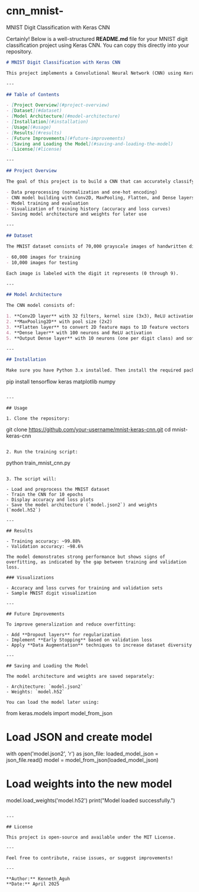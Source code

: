 # cnn_mnist-
MNIST Digit Classification with Keras CNN

Certainly! Below is a well-structured **README.md** file for your MNIST digit classification project using Keras CNN. You can copy this directly into your repository.

```markdown
# MNIST Digit Classification with Keras CNN

This project implements a Convolutional Neural Network (CNN) using Keras and TensorFlow to classify handwritten digits from the popular MNIST dataset. The model achieves high accuracy by leveraging convolutional layers for feature extraction and fully connected layers for classification.

---

## Table of Contents

- [Project Overview](#project-overview)  
- [Dataset](#dataset)  
- [Model Architecture](#model-architecture)  
- [Installation](#installation)  
- [Usage](#usage)  
- [Results](#results)  
- [Future Improvements](#future-improvements)  
- [Saving and Loading the Model](#saving-and-loading-the-model)  
- [License](#license)  

---

## Project Overview

The goal of this project is to build a CNN that can accurately classify handwritten digits (0-9) from the MNIST dataset. The project covers:

- Data preprocessing (normalization and one-hot encoding)  
- CNN model building with Conv2D, MaxPooling, Flatten, and Dense layers  
- Model training and evaluation  
- Visualization of training history (accuracy and loss curves)  
- Saving model architecture and weights for later use  

---

## Dataset

The MNIST dataset consists of 70,000 grayscale images of handwritten digits, each sized 28x28 pixels:

- 60,000 images for training  
- 10,000 images for testing  

Each image is labeled with the digit it represents (0 through 9).

---

## Model Architecture

The CNN model consists of:

1. **Conv2D layer** with 32 filters, kernel size (3x3), ReLU activation  
2. **MaxPooling2D** with pool size (2x2)  
3. **Flatten layer** to convert 2D feature maps to 1D feature vectors  
4. **Dense layer** with 100 neurons and ReLU activation  
5. **Output Dense layer** with 10 neurons (one per digit class) and softmax activation  

---

## Installation

Make sure you have Python 3.x installed. Then install the required packages:

```
pip install tensorflow keras matplotlib numpy
```

---

## Usage

1. Clone the repository:

```
git clone https://github.com/your-username/mnist-keras-cnn.git
cd mnist-keras-cnn
```

2. Run the training script:

```
python train_mnist_cnn.py
```

3. The script will:

- Load and preprocess the MNIST dataset  
- Train the CNN for 10 epochs  
- Display accuracy and loss plots  
- Save the model architecture (`model.json2`) and weights (`model.h52`)  

---

## Results

- Training accuracy: ~99.88%  
- Validation accuracy: ~98.6%  

The model demonstrates strong performance but shows signs of overfitting, as indicated by the gap between training and validation loss.

### Visualizations

- Accuracy and loss curves for training and validation sets  
- Sample MNIST digit visualization  

---

## Future Improvements

To improve generalization and reduce overfitting:

- Add **Dropout layers** for regularization  
- Implement **Early Stopping** based on validation loss  
- Apply **Data Augmentation** techniques to increase dataset diversity  

---

## Saving and Loading the Model

The model architecture and weights are saved separately:

- Architecture: `model.json2`  
- Weights: `model.h52`  

You can load the model later using:

```
from keras.models import model_from_json

# Load JSON and create model
with open('model.json2', 'r') as json_file:
    loaded_model_json = json_file.read()
model = model_from_json(loaded_model_json)

# Load weights into the new model
model.load_weights('model.h52')
print("Model loaded successfully.")
```

---

## License

This project is open-source and available under the MIT License.

---

Feel free to contribute, raise issues, or suggest improvements!

---

**Author:** Kenneth_Aguh  
**Date:** April 2025
```
